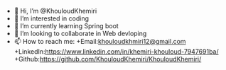 - 👋 Hi, I’m @KhouloudKhemiri
- 👀 I’m interested in coding
- 🌱 I’m currently learning Spring boot
- 💞️ I’m looking to collaborate in Web devloping
- 📫 How to reach me: 
+Email:khouloudkhmiri12@gmail.com
+LinkedIn:https://www.linkedin.com/in/khemiri-khouloud-7947691ba/
+Github:https://github.com/KhouloudKhemiri/KhouloudKhemiri/


